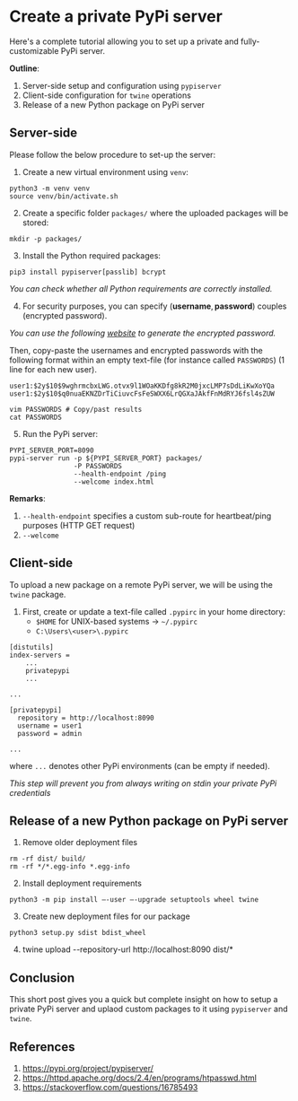 # Create a private PyPi server


Here's a complete tutorial allowing you to set up a private and fully-customizable PyPi server.


**Outline**:
1. Server-side setup and configuration using `pypiserver`
2. Client-side configuration for `twine` operations
3. Release of a new Python package on PyPi server



## Server-side

Please follow the below procedure to set-up the server:

1. Create a new virtual environment using `venv`:
```shell
python3 -m venv venv
source venv/bin/activate.sh
```
2. Create a specific folder `packages/` where the uploaded packages will be stored:
```shell
mkdir -p packages/
```

3. Install the Python required packages:
```shell
pip3 install pypiserver[passlib] bcrypt
```

*You can check whether all Python requirements are correctly installed.*

4. For security purposes, you can specify $(\mathbf{username}, \mathbf{password})$ couples (encrypted password).

*You can use the following [website](https://hostingcanada.org/htpasswd-generator/) to generate the encrypted password.*

Then, copy-paste the usernames and encrypted passwords with the following format within an empty text-file (for instance called `PASSWORDS`) (1 line for each new user).

```
user1:$2y$10$9wghrmcbxLWG.otvx9l1WOaKKDfg8kR2M0jxcLMP7sDdLiKwXoYQa
user1:$2y$10$q0nuaEKNZDrTiCiuvcFsFeSWXX6LrQGXaJAkfFnMdRYJ6fsl4sZUW
```


```shell
vim PASSWORDS # Copy/past results
cat PASSWORDS
```


5. Run the PyPi server:
```shell
PYPI_SERVER_PORT=8090
pypi-server run -p ${PYPI_SERVER_PORT} packages/
                -P PASSWORDS
                --health-endpoint /ping 
                --welcome index.html
```

**Remarks**:
1. `--health-endpoint` specifies a custom sub-route for heartbeat/ping purposes (HTTP GET request)
2. `--welcome` 

## Client-side

To upload a new package on a remote PyPi server, we will be using the `twine` package.

1. First, create or update a text-file called `.pypirc` in your home directory:
    - `$HOME` for UNIX-based systems $\longrightarrow$ `~/.pypirc`
    - `C:\Users\<user>\.pypirc`


```
[distutils]
index-servers =
	...
	privatepypi
	...

... 

[privatepypi]
  repository = http://localhost:8090
  username = user1
  password = admin

...
```
where `...` denotes other PyPi environments (can be empty if needed).

*This step will prevent you from always writing on stdin your private PyPi credentials*


## Release of a new Python package on PyPi server

1. Remove older deployment files
```shell
rm -rf dist/ build/
rm -rf */*.egg-info *.egg-info
```
2. Install deployment requirements
```shell
python3 -m pip install –-user –-upgrade setuptools wheel twine
```
3. Create new deployment files for our package
```shell
python3 setup.py sdist bdist_wheel
```
4. twine upload --repository-url http://localhost:8090 dist/* 


## Conclusion

This short post gives you a quick but complete insight on how to setup a private PyPi server and uplaod custom packages to it using `pypiserver` and `twine`.


## References

1. https://pypi.org/project/pypiserver/
2. https://httpd.apache.org/docs/2.4/en/programs/htpasswd.html
3. https://stackoverflow.com/questions/16785493